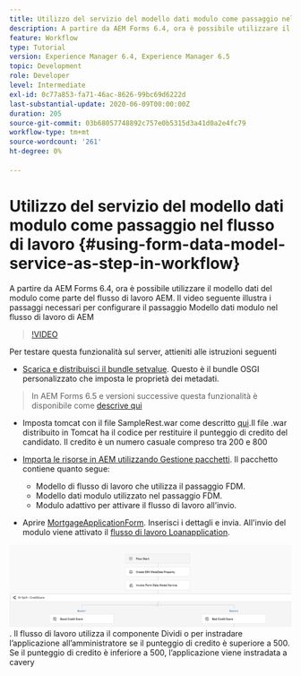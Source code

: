 ```yaml
---
title: Utilizzo del servizio del modello dati modulo come passaggio nel flusso di lavoro
description: A partire da AEM Forms 6.4, ora è possibile utilizzare il modello dati del modulo come parte del flusso di lavoro AEM. Il video seguente illustra i passaggi necessari per configurare il passaggio Modello dati modulo nel flusso di lavoro di AEM.
feature: Workflow
type: Tutorial
version: Experience Manager 6.4, Experience Manager 6.5
topic: Development
role: Developer
level: Intermediate
exl-id: 0c77a853-fa71-46ac-8626-99bc69d6222d
last-substantial-update: 2020-06-09T00:00:00Z
duration: 205
source-git-commit: 03b68057748892c757e0b5315d3a41d0a2e4fc79
workflow-type: tm+mt
source-wordcount: '261'
ht-degree: 0%

---
```


# Utilizzo del servizio del modello dati modulo come passaggio nel flusso di lavoro {#using-form-data-model-service-as-step-in-workflow}

A partire da AEM Forms 6.4, ora è possibile utilizzare il modello dati del modulo come parte del flusso di lavoro AEM. Il video seguente illustra i passaggi necessari per configurare il passaggio Modello dati modulo nel flusso di lavoro di AEM


>[!VIDEO](https://video.tv.adobe.com/v/21719?quality=12&learn=on)

Per testare questa funzionalità sul server, attieniti alle istruzioni seguenti
* [Scarica e distribuisci il bundle setvalue](/help/forms/assets/common-osgi-bundles/SetValueApp.core-1.0-SNAPSHOT.jar). Questo è il bundle OSGI personalizzato che imposta le proprietà dei metadati.
>In AEM Forms 6.5 e versioni successive questa funzionalità è disponibile come [descrive qui](form-data-model-service-as-step-in-aem65-workflow-video-use.md)

* Imposta tomcat con il file SampleRest.war come descritto [qui](https://experienceleague.adobe.com/docs/experience-manager-learn/forms/ic-print-channel-tutorial/introduction.html?lang=it).Il file .war distribuito in Tomcat ha il codice per restituire il punteggio di credito del candidato. Il credito è un numero casuale compreso tra 200 e 800

* [Importa le risorse in AEM utilizzando Gestione pacchetti](assets/invoke-fdm-as-service-step.zip). Il pacchetto contiene quanto segue:

   * Modello di flusso di lavoro che utilizza il passaggio FDM.
   * Modello dati modulo utilizzato nel passaggio FDM.
   * Modulo adattivo per attivare il flusso di lavoro all’invio.
* Aprire [MortgageApplicationForm](http://localhost:4502/content/dam/formsanddocuments/loanapplication/jcr:content?wcmmode=disabled). Inserisci i dettagli e invia. All&#39;invio del modulo viene attivato il [flusso di lavoro Loanapplication](http://http://localhost:4502/editor.html/conf/global/settings/workflow/models/LoanApplication2.html).

![ flusso di lavoro ](assets/fdm-as-service-step-workflow.PNG).
Il flusso di lavoro utilizza il componente Dividi o per instradare l’applicazione all’amministratore se il punteggio di credito è superiore a 500. Se il punteggio di credito è inferiore a 500, l’applicazione viene instradata a cavery
